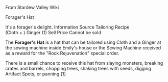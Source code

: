 From Stardew Valley Wiki

Forager's Hat

It's a forager's delight. Information Source Tailoring Recipe  
(Cloth + ) Ginger (1) Sell Price Cannot be sold

The **Forager's Hat** is a hat that can be tailored using Cloth and a Ginger at the sewing machine inside Emily's house or the Sewing Machine received as a reward for the "Rock Rejuvenation" special order.

There is a small chance to receive this hat from slaying monsters, breaking crates and barrels, chopping trees, shaking trees with seeds, digging Artifact Spots, or panning.\[1]